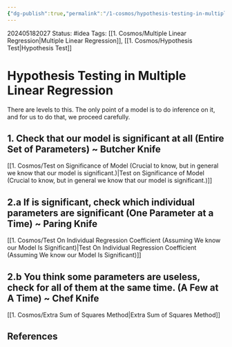 ```yaml
---
{"dg-publish":true,"permalink":"/1-cosmos/hypothesis-testing-in-multiple-linear-regression/","created":"2025-01-22T11:17:14.284-05:00","updated":"2024-05-20T21:40:10.463-04:00"}
---
```


202405182027
Status: #idea
Tags: [[1. Cosmos/Multiple Linear Regression\|Multiple Linear Regression]],  [[1. Cosmos/Hypothesis Test\|Hypothesis Test]]
# Hypothesis Testing in Multiple Linear Regression

There are levels to this. The only point of a model is to do inference on it, and for us to do that, we proceed carefully.

## 1. Check that our model is significant at all (Entire Set of Parameters) ~ Butcher Knife
[[1. Cosmos/Test on Significance of Model (Crucial to know, but in general we know that our model is significant.)\|Test on Significance of Model (Crucial to know, but in general we know that our model is significant.)]]

## 2.a If is significant, check which individual parameters are significant (One Parameter at a Time) ~ Paring Knife
[[1. Cosmos/Test On Individual Regression Coefficient (Assuming We know our Model Is Significant)\|Test On Individual Regression Coefficient (Assuming We know our Model Is Significant)]]

## 2.b You think some parameters are useless, check for all of them at the same time. (A Few at A Time) ~ Chef Knife
[[1. Cosmos/Extra Sum of Squares Method\|Extra Sum of Squares Method]]
## References
